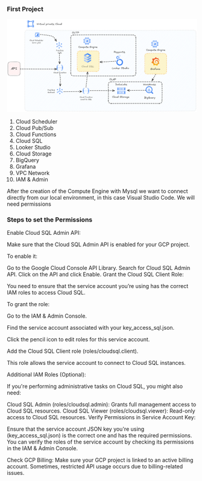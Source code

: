 ### First Project

![Image](./assets/gcp-native.png "GCP Professional Engineer Projects")

1.  Cloud Scheduler
2.  Cloud Pub/Sub
3.  Cloud Functions
4.  Cloud SQL
5.  Looker Studio
6.  Cloud Storage
7.  BigQuery
8.  Grafana
9.  VPC Network
10. IAM & Admin

After the creation of the Compute Engine with Mysql we want to connect directly from our local
environment, in this case Visual Studio Code. We will need permissions

### Steps to set the Permissions

Enable Cloud SQL Admin API:

Make sure that the Cloud SQL Admin API is enabled for your GCP project.

To enable it:

Go to the Google Cloud Console API Library.
Search for Cloud SQL Admin API.
Click on the API and click Enable.
Grant the Cloud SQL Client Role:

You need to ensure that the service account you’re using has the correct IAM roles to access Cloud SQL.

To grant the role:

Go to the IAM & Admin Console.

Find the service account associated with your key_access_sql.json.

Click the pencil icon to edit roles for this service account.

Add the Cloud SQL Client role (roles/cloudsql.client).

This role allows the service account to connect to Cloud SQL instances.

Additional IAM Roles (Optional):

If you're performing administrative tasks on Cloud SQL, you might also need:

Cloud SQL Admin (roles/cloudsql.admin): Grants full management access to Cloud SQL resources.
Cloud SQL Viewer (roles/cloudsql.viewer): Read-only access to Cloud SQL resources.
Verify Permissions in Service Account Key:

Ensure that the service account JSON key you're using (key_access_sql.json) is the correct one and has the required permissions. You can verify the roles of the service account by checking its permissions in the IAM & Admin Console.

Check GCP Billing: Make sure your GCP project is linked to an active billing account. Sometimes, restricted API usage occurs due to billing-related issues.
